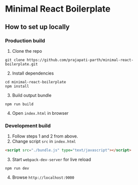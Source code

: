 # Minimal React Boilerplate
## How to set up locally
### Production build
1. Clone the repo
```shell
git clone https://github.com/prajapati-parth/minimal-react-boilerplate.git
```
2. Install dependencies
```shell
cd minimal-react-boilerplate
npm install
```
3. Build output bundle
```
npm run build
```
4. Open `index.html` in browser
### Development build
1. Follow steps 1 and 2 from above.
2. Change script `src` in `index.html`
```html
<script src="./bundle.js" type="text/javascript"></script>
```
3. Start `webpack-dev-server` for live reload
```
npm run dev
```
4. Browse `http://localhost:9000`